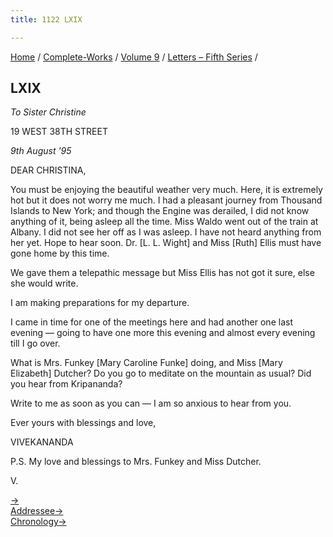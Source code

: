 ```yaml
---
title: 1122 LXIX

---
```

[Home](../../../index.htm) / [Complete-Works](../../complete_works.htm)
/ [Volume 9](../volume_9_contents.htm) / [Letters – Fifth
Series](letters_fifth_series_contents.htm) /



## LXIX

*To Sister Christine*

19 WEST 38TH STREET

*9th August '95*

DEAR CHRISTINA,

You must be enjoying the beautiful weather very much. Here, it is
extremely hot but it does not worry me much. I had a pleasant journey
from Thousand Islands to New York; and though the Engine was derailed, I
did not know anything of it, being asleep all the time. Miss Waldo went
out of the train at Albany. I did not see her off as I was asleep. I
have not heard anything from her yet. Hope to hear soon. Dr. \[L. L.
Wight\] and Miss \[Ruth\] Ellis must have gone home by this time.

We gave them a telepathic message but Miss Ellis has not got it sure,
else she would write.

I am making preparations for my departure.

I came in time for one of the meetings here and had another one last
evening — going to have one more this evening and almost every evening
till I go over.

What is Mrs. Funkey \[Mary Caroline Funke\] doing, and Miss \[Mary
Elizabeth\] Dutcher? Do you go to meditate on the mountain as usual? Did
you hear from Kripananda?

Write to me as soon as you can — I am so anxious to hear from you.

Ever yours with blessings and love,

VIVEKANANDA

P.S. My love and blessings to Mrs. Funkey and Miss Dutcher.

V.

[→](070_mother.htm)  
[Addressee→](073_christina.htm)  
[Chronology→](070_mother.htm)